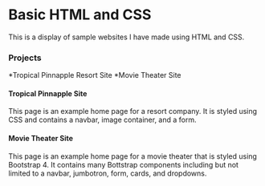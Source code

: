 # Basic HTML and CSS
 
 This is a display of sample websites I have made using HTML and CSS.

 <h3>Projects</h3>
 *Tropical Pinnapple Resort Site
 *Movie Theater Site

 <h4>Tropical Pinnapple Site</h4>
 <p>This page is an example home page for a resort company. It is styled using CSS and contains a navbar, image container, and a form. 

 <h4>Movie Theater Site</h4>
 <p>This page is an example home page for a movie theater that is styled using Bootstrap 4. It contains many Bottstrap components including but not limited to a navbar, jumbotron, form, cards, and dropdowns. 
